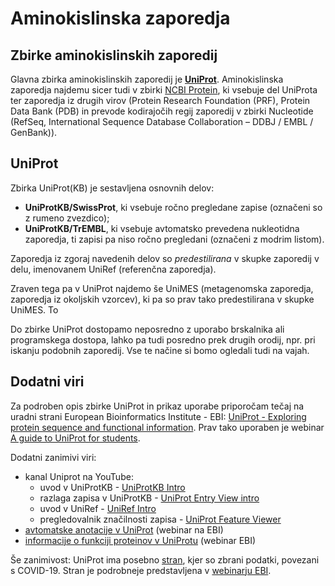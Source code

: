 # Aminokislinska zaporedja

## Zbirke aminokislinskih zaporedij
Glavna zbirka aminokislinskih zaporedij je [**UniProt**](https://www.uniprot.org/). Aminokislinska zaporedja najdemu sicer tudi v zbirki [NCBI Protein](https://www.ncbi.nlm.nih.gov/protein/), ki vsebuje del UniProta ter zaporedja iz drugih virov (Protein Research Foundation (PRF), Protein Data Bank (PDB) in prevode kodirajočih regij zaporedij v zbirki Nucleotide (RefSeq, International Sequence Database Collaboration – DDBJ / EMBL / GenBank)).

## UniProt
Zbirka UniProt(KB) je sestavljena osnovnih delov:
* **UniProtKB/SwissProt**, ki vsebuje ročno pregledane zapise (označeni so z rumeno zvezdico);
* **UniProtKB/TrEMBL**, ki vsebuje avtomatsko prevedena nukleotidna zaporedja, ti zapisi pa niso ročno pregledani (označeni z modrim listom).

Zaporedja iz zgoraj navedenih delov so *predestilirana* v skupke zaporedij v delu, imenovanem UniRef (referenčna zaporedja).

Zraven tega pa v UniProt najdemo še UniMES (metagenomska zaporedja, zaporedja iz okoljskih vzorcev), ki pa so prav tako predestilirana v skupke UniMES. To

Do zbirke UniProt dostopamo neposredno z uporabo brskalnika ali programskega dostopa, lahko pa tudi posredno prek drugih orodij, npr. pri iskanju podobnih zaporedij. Vse te načine si bomo ogledali tudi na vajah.


## Dodatni viri
Za podroben opis zbirke UniProt in prikaz uporabe priporočam tečaj na uradni strani European Bioinformatics Institute - EBI: [UniProt - Exploring protein sequence and functional information](https://www.ebi.ac.uk/training/online/courses/uniprot-exploring-protein-sequence-and-functional-info/). Prav tako uporaben je webinar [A guide to UniProt for students](https://www.ebi.ac.uk/training/events/guide-uniprot-students/).

Dodatni zanimivi viri:
* kanal Uniprot na YouTube:
  * uvod v UniProtKB - [UniProtKB Intro](https://www.youtube.com/watch?v=ado1r8IDm3U)
  * razlaga zapisa v UniProtKB - [UniProt Entry View intro](https://www.youtube.com/watch?v=x9GNm2DLP-U)
  * uvod v UniRef - [UniRef Intro](https://www.youtube.com/watch?v=nIh4YInlW0s)
  * pregledovalnik značilnosti zapisa - [UniProt Feature Viewer](https://www.youtube.com/watch?v=hS_8PDPdcCg)
* [avtomatske anotacije v UniProt](https://www.ebi.ac.uk/training/events/automated-annotation-uniprot/) (webinar na EBI)
* [informacije o funkciji proteinov v UniProtu](https://www.ebi.ac.uk/training/events/uncovering-protein-function-uniprot) (webinar EBI)


Še zanimivost: UniProt ima posebno [stran](https://covid-19.uniprot.org/), kjer so zbrani podatki, povezani s COVID-19. Stran je podrobneje predstavljena v [webinarju EBI](https://www.ebi.ac.uk/training/events/uniprot-covid-19-website/).
